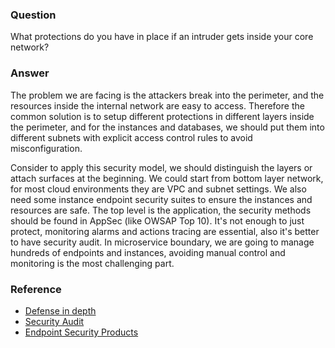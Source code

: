 ### Question

What protections do you have in place if an intruder gets inside your core network?

### Answer

The problem we are facing is the attackers break into the perimeter, and the resources inside the internal network are easy to access. Therefore the common solution is to setup different protections in different layers inside the perimeter, and for the instances and databases, we should put them into different subnets with explicit access control rules to avoid misconfiguration.

Consider to apply this security model, we should distinguish the layers or attach surfaces at the beginning. We could start from bottom layer network, for most cloud environments they are VPC and subnet settings. We also need some instance endpoint security suites to ensure the instances and resources are safe. The top level is the application, the security methods should be found in AppSec (like OWSAP Top 10). It's not enough to just protect, monitoring alarms and actions tracing are essential, also it's better to have security audit. In microservice boundary, we are going to manage hundreds of endpoints and instances, avoiding manual control and monitoring is the most challenging part.

### Reference
- [Defense in depth](https://en.wikipedia.org/wiki/Defense_in_depth_(computing))
- [Security Audit](https://en.wikipedia.org/wiki/Information_technology_security_audit)
- [Endpoint Security Products](https://www.tenable.com/blog/endpoint-security-with-nessus-agents)
